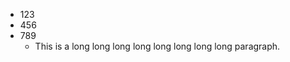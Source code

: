 - 123
- 456
- 789
  <!-- prettier-ignore -->
  - This is a long long
    long long long long
    long long paragraph.
